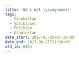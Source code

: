 ```yaml
---
title: 'Ud i det lyssegrønne!'
tags:
  - Skumbaklan
  - Vatiklanet
  - Peliklan
  - Kleptoklan
date_start: 2017-05-25T07:30:00
date_end: 2017-05-25T21:30:00
old_id: 6464
---
```

